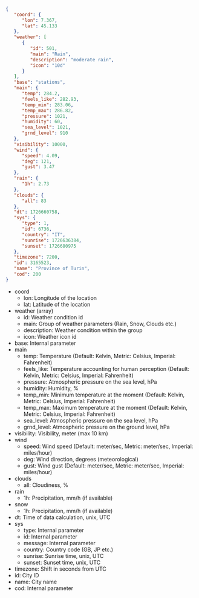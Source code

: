 ```json
                          
{
   "coord": {
      "lon": 7.367,
      "lat": 45.133
   },
   "weather": [
      {
         "id": 501,
         "main": "Rain",
         "description": "moderate rain",
         "icon": "10d"
      }
   ],
   "base": "stations",
   "main": {
      "temp": 284.2,
      "feels_like": 282.93,
      "temp_min": 283.06,
      "temp_max": 286.82,
      "pressure": 1021,
      "humidity": 60,
      "sea_level": 1021,
      "grnd_level": 910
   },
   "visibility": 10000,
   "wind": {
      "speed": 4.09,
      "deg": 121,
      "gust": 3.47
   },
   "rain": {
      "1h": 2.73
   },
   "clouds": {
      "all": 83
   },
   "dt": 1726660758,
   "sys": {
      "type": 1,
      "id": 6736,
      "country": "IT",
      "sunrise": 1726636384,
      "sunset": 1726680975
   },
   "timezone": 7200,
   "id": 3165523,
   "name": "Province of Turin",
   "cod": 200
}                    
````

- coord
    - lon: Longitude of the location
    - lat: Latitude of the location
- weather (array)
    - id: Weather condition id
    - main: Group of weather parameters (Rain, Snow, Clouds etc.)
    - description: Weather condition within the group
    - icon: Weather icon id
- base: Internal parameter
- main
    - temp: Temperature (Default: Kelvin, Metric: Celsius, Imperial: Fahrenheit)
    - feels_like: Temperature accounting for human perception (Default: Kelvin, Metric: Celsius, Imperial: Fahrenheit)
    - pressure: Atmospheric pressure on the sea level, hPa
    - humidity: Humidity, %
    - temp_min: Minimum temperature at the moment (Default: Kelvin, Metric: Celsius, Imperial: Fahrenheit)
    - temp_max: Maximum temperature at the moment (Default: Kelvin, Metric: Celsius, Imperial: Fahrenheit)
    - sea_level: Atmospheric pressure on the sea level, hPa
    - grnd_level: Atmospheric pressure on the ground level, hPa
- visibility: Visibility, meter (max 10 km)
- wind
    - speed: Wind speed (Default: meter/sec, Metric: meter/sec, Imperial: miles/hour)
    - deg: Wind direction, degrees (meteorological)
    - gust: Wind gust (Default: meter/sec, Metric: meter/sec, Imperial: miles/hour)
- clouds
    - all: Cloudiness, %
- rain
    - 1h: Precipitation, mm/h (if available)
- snow
    - 1h: Precipitation, mm/h (if available)
- dt: Time of data calculation, unix, UTC
- sys
    - type: Internal parameter
    - id: Internal parameter
    - message: Internal parameter
    - country: Country code (GB, JP etc.)
    - sunrise: Sunrise time, unix, UTC
    - sunset: Sunset time, unix, UTC
- timezone: Shift in seconds from UTC
- id: City ID
- name: City name
- cod: Internal parameter